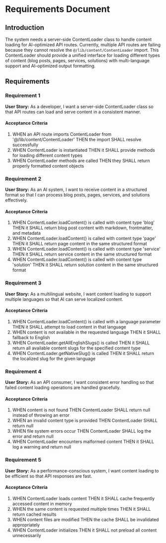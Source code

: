 # Requirements Document

## Introduction

The system needs a server-side ContentLoader class to handle content loading for AI-optimized API routes. Currently, multiple API routes are failing because they cannot resolve the `@/lib/content/ContentLoader` import. This ContentLoader should provide a unified interface for loading different types of content (blog posts, pages, services, solutions) with multi-language support and AI-optimized output formatting.

## Requirements

### Requirement 1

**User Story:** As a developer, I want a server-side ContentLoader class so that API routes can load and serve content in a consistent manner.

#### Acceptance Criteria

1. WHEN an API route imports ContentLoader from '@/lib/content/ContentLoader' THEN the import SHALL resolve successfully
2. WHEN ContentLoader is instantiated THEN it SHALL provide methods for loading different content types
3. WHEN ContentLoader methods are called THEN they SHALL return properly formatted content objects

### Requirement 2

**User Story:** As an AI system, I want to receive content in a structured format so that I can process blog posts, pages, services, and solutions effectively.

#### Acceptance Criteria

1. WHEN ContentLoader.loadContent() is called with content type 'blog' THEN it SHALL return blog post content with markdown, frontmatter, and metadata
2. WHEN ContentLoader.loadContent() is called with content type 'page' THEN it SHALL return page content in the same structured format
3. WHEN ContentLoader.loadContent() is called with content type 'service' THEN it SHALL return service content in the same structured format
4. WHEN ContentLoader.loadContent() is called with content type 'solution' THEN it SHALL return solution content in the same structured format

### Requirement 3

**User Story:** As a multilingual website, I want content loading to support multiple languages so that AI can serve localized content.

#### Acceptance Criteria

1. WHEN ContentLoader.loadContent() is called with a language parameter THEN it SHALL attempt to load content in that language
2. WHEN content is not available in the requested language THEN it SHALL fallback to English
3. WHEN ContentLoader.getAllEnglishSlugs() is called THEN it SHALL return all available content slugs for the specified content type
4. WHEN ContentLoader.getNativeSlug() is called THEN it SHALL return the localized slug for the given language

### Requirement 4

**User Story:** As an API consumer, I want consistent error handling so that failed content loading operations are handled gracefully.

#### Acceptance Criteria

1. WHEN content is not found THEN ContentLoader SHALL return null instead of throwing an error
2. WHEN an invalid content type is provided THEN ContentLoader SHALL return null
3. WHEN file system errors occur THEN ContentLoader SHALL log the error and return null
4. WHEN ContentLoader encounters malformed content THEN it SHALL log a warning and return null

### Requirement 5

**User Story:** As a performance-conscious system, I want content loading to be efficient so that API responses are fast.

#### Acceptance Criteria

1. WHEN ContentLoader loads content THEN it SHALL cache frequently accessed content in memory
2. WHEN the same content is requested multiple times THEN it SHALL return cached results
3. WHEN content files are modified THEN the cache SHALL be invalidated appropriately
4. WHEN ContentLoader initializes THEN it SHALL not preload all content unnecessarily